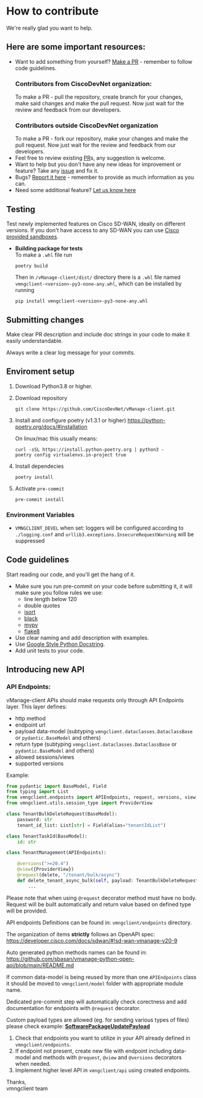 # How to contribute

We're really glad you want to help.

## Here are some important resources:

  * Want to add something from yourself? [Make a PR](https://github.com/CiscoDevNet/vManage-client/pulls) - remember to follow code guidelines.
    ### Contributors from CiscoDevNet organization:
    To make a PR - pull the repository, create branch for your changes, make said changes and make the pull request. Now just wait for the review and feedback from our developers.  
    ### Contributors outside CiscoDevNet organization
    To make a PR - fork our repository, make your changes and make the pull request. Now just wait for the review and feedback from our developers.
  * Feel free to review existing [PR](https://github.com/CiscoDevNet/vManage-client/pulls)s, any suggestion is welcome.
  * Want to help but you don't have any new ideas for improvement or feature? Take any [issue](https://github.com/CiscoDevNet/vManage-client/issues) and fix it.
  * Bugs? [Report it here](https://github.com/CiscoDevNet/vManage-client/issues/new?assignees=&labels=needs+review&template=bug_report.yml) - remember to provide as much information as you can.
  * Need some additional feature? [Let us know here](https://github.com/CiscoDevNet/vManage-client/issues/new?assignees=&labels=enhancement&template=feature_request.yml)

## Testing

Test newly implemented features on Cisco SD-WAN, ideally on different versions. If you don't have access to any SD-WAN you can use [Cisco provided sandboxes](https://developer.cisco.com/sdwan/sandbox/).

- **Building package for tests**\
  To make a `.whl` file run
  ```
  poetry build
  ```
  Then in `/vManage-client/dist/` directory there is a `.whl` file named `vmngclient-<version>-py3-none-any.whl`, which can be installed by running
  ```
  pip install vmngclient-<version>-py3-none-any.whl
  ```

## Submitting changes

Make clear PR description and include doc strings in your code to make it easily understandable.

Always write a clear log message for your commits.

## Enviroment setup
1. Download Python3.8 or higher.
2. Download repository
    ```
    git clone https://github.com/CiscoDevNet/vManage-client.git
    ```
3. Install and configure poetry (v1.3.1 or higher)
    https://python-poetry.org/docs/#installation

    On linux/mac this usually means:
    ```
    curl -sSL https://install.python-poetry.org | python3 -
    poetry config virtualenvs.in-project true
    ```
4. Install dependecies 
    ```
    poetry install
    ```
5. Activate `pre-commit`
    ```
    pre-commit install
    ```
### Environment Variables
- `VMNGCLIENT_DEVEL` when set: loggers will be configured according to `./logging.conf` and `urllib3.exceptions.InsecureRequestWarning` will be suppressed

## Code guidelines

Start reading our code, and you'll get the hang of it.

  * Make sure you run pre-commit on your code before submitting it, it will make sure you follow rules we use:
    * line length below 120
    * double quotes
    * [isort](https://pypi.org/project/isort/)
    * [black](https://pypi.org/project/black/)
    * [mypy](https://pypi.org/project/mypy/)
    * [flake8](https://pypi.org/project/flake8/)
  * Use clear naming and add description with examples.
  * Use [Google Style Python Docstring](https://sphinxcontrib-napoleon.readthedocs.io/en/latest/example_google.html).
  * Add unit tests to your code.

## Introducing new API

  ### API Endpoints:
  vManage-client APIs should make requests only through API Endpoints layer. This layer defines:
  * http method
  * endpoint url
  * payload data-model (subtyping `vmngclient.dataclasses.DataclassBase` or `pydantic.BaseModel` and others)
  * return type (subtyping `vmngclient.dataclasses.DataclassBase` or `pydantic.BaseModel` and others)
  * allowed sessions/views
  * supported versions

  Example:

  ```python
  from pydantic import BaseModel, Field
  from typing import List
  from vmngclient.endpoints import APIEndpoints, request, versions, view, delete
  from vmngclient.utils.session_type import ProviderView

  class TenantBulkDeleteRequest(BaseModel):
      password: str
      tenant_id_list: List[str] = Field(alias="tenantIdList")

  class TenantTaskId(BaseModel):
      id: str

  class TenantManagement(APIEndpoints):

      @versions(">=20.4")
      @view({ProviderView})
      @request(delete, "/tenant/bulk/async")
      def delete_tenant_async_bulk(self, payload: TenantBulkDeleteRequest) -> TenantTaskId:
          ...
  ```

  Please note that when using `@request` decorator method must have no body. Request will be built automatically and return value based on defined type will be provided.

  API endpoints Definitions can be found in: `vmngclient/endpoints` directory.

  The organization of items **strictly** follows an OpenAPI spec: https://developer.cisco.com/docs/sdwan/#!sd-wan-vmanage-v20-9

  Auto generated python methods names can be found in: https://github.com/sbasan/vmanage-python-open-api/blob/main/README.md

  If common data-model is being reused by more than one `APIEndpoints` class it should be moved to `vmngclient/model` folder with appropriate module name.

  Dedicated pre-commit step will automatically check corectness and add documentation for endpoints with `@request` decorator.

  Custom payload types are allowed (eg. for sending various types of files) please check example: [**SoftwarePackageUpdatePayload**](vmngclient/utils/upgrades_helper.py#L68)

1. Check that endpoints you want to utilize in your API already defined in `vmngclient/endpoints`.
2. If endpoint not present, create new file with endpoint including data-model and methods with `@request`, `@view` and `@versions` decorators when needed.
3. Implement higher level API in `vmngclient/api` using created endpoints.

Thanks,\
vmngclient team
